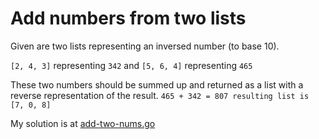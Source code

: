 # Add numbers from two lists

Given are two lists representing an inversed number (to base 10).

`[2, 4, 3]` representing `342` and `[5, 6, 4]` representing `465`

These two numbers should be summed up and returned as a list with a reverse representation of the result.
`465 + 342 = 807 resulting list is [7, 0, 8]`

My solution is at [add-two-nums.go](add-two-nums.go)
